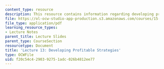 ```yaml
---
content_type: resource
description: This resource contains information regarding developing profitable strategies.
file: https://ol-ocw-studio-app-production.s3.amazonaws.com/courses/15-031j-energy-decisions-markets-and-policies-spring-2012/f20c54c4290392751adc026b4812ee77_MIT15_031JS12_lec13.pdf
file_type: application/pdf
learning_resource_types:
- Lecture Notes
parent_title: Lecture Slides
parent_type: CourseSection
resourcetype: Document
title: 'Lecture 13: Developing Profitable Strategies'
type: OCWFile
uid: f20c54c4-2903-9275-1adc-026b4812ee77
---
```

